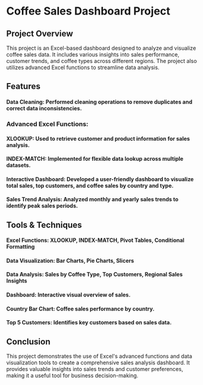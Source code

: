 # Coffee Sales Dashboard Project

## Project Overview
This project is an Excel-based dashboard designed to analyze and visualize coffee sales data. It includes various insights into sales performance, customer trends, and coffee types across different regions.
The project also utilizes advanced Excel functions to streamline data analysis.

## Features
#### Data Cleaning: Performed cleaning operations to remove duplicates and correct data inconsistencies.
### Advanced Excel Functions:
#### XLOOKUP: Used to retrieve customer and product information for sales analysis.
#### INDEX-MATCH: Implemented for flexible data lookup across multiple datasets.
#### Interactive Dashboard: Developed a user-friendly dashboard to visualize total sales, top customers, and coffee sales by country and type.
#### Sales Trend Analysis: Analyzed monthly and yearly sales trends to identify peak sales periods.

## Tools & Techniques
#### Excel Functions: XLOOKUP, INDEX-MATCH, Pivot Tables, Conditional Formatting
#### Data Visualization: Bar Charts, Pie Charts, Slicers
#### Data Analysis: Sales by Coffee Type, Top Customers, Regional Sales Insights
#### Dashboard: Interactive visual overview of sales.
#### Country Bar Chart: Coffee sales performance by country.
#### Top 5 Customers: Identifies key customers based on sales data.

## Conclusion
This project demonstrates the use of Excel's advanced functions and data visualization tools to create a comprehensive sales analysis dashboard. It provides valuable insights into sales trends and customer
preferences, making it a useful tool for business decision-making.
